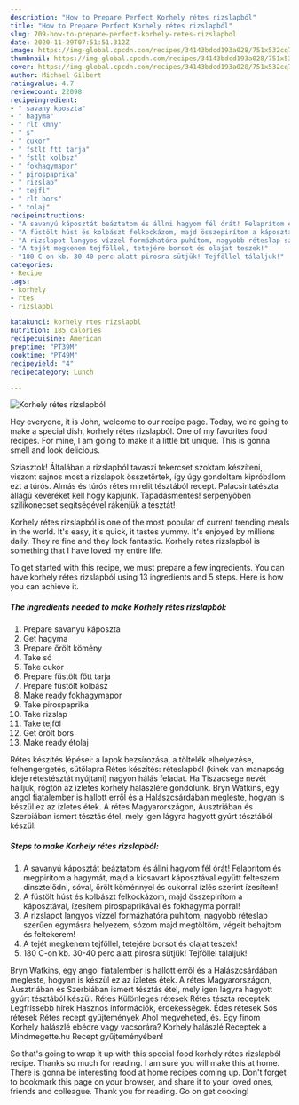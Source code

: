 ```yaml
---
description: "How to Prepare Perfect Korhely rétes rizslapból"
title: "How to Prepare Perfect Korhely rétes rizslapból"
slug: 709-how-to-prepare-perfect-korhely-retes-rizslapbol
date: 2020-11-29T07:51:51.312Z
image: https://img-global.cpcdn.com/recipes/34143bdcd193a028/751x532cq70/korhely-retes-rizslapbol-recept-foto.jpg
thumbnail: https://img-global.cpcdn.com/recipes/34143bdcd193a028/751x532cq70/korhely-retes-rizslapbol-recept-foto.jpg
cover: https://img-global.cpcdn.com/recipes/34143bdcd193a028/751x532cq70/korhely-retes-rizslapbol-recept-foto.jpg
author: Michael Gilbert
ratingvalue: 4.7
reviewcount: 22098
recipeingredient:
- " savany kposzta"
- " hagyma"
- " rlt kmny"
- " s"
- " cukor"
- " fstlt ftt tarja"
- " fstlt kolbsz"
- " fokhagymapor"
- " pirospaprika"
- " rizslap"
- " tejfl"
- " rlt bors"
- " tolaj"
recipeinstructions:
- "A savanyú káposztát beáztatom és állni hagyom fél órát! Felaprítom és megpirítom a hagymát, majd a kicsavart káposztával együtt felteszem dinsztelődni, sóval, őrölt köménnyel és cukorral ízlés szerint ízesítem!"
- "A füstölt húst és kolbászt felkockázom, majd összepirítom a káposztával, ízesítem pirospaprikával és fokhagyma porral!"
- "A rizslapot langyos vízzel formázhatóra puhítom, nagyobb réteslap szerűen egymásra helyezem, sózom majd megtöltöm, végeit behajtom és feltekerem!"
- "A tejét megkenem tejföllel, tetejére borsot és olajat teszek!"
- "180 C-on kb. 30-40 perc alatt pirosra sütjük! Tejföllel tálaljuk!"
categories:
- Recipe
tags:
- korhely
- rtes
- rizslapbl

katakunci: korhely rtes rizslapbl 
nutrition: 185 calories
recipecuisine: American
preptime: "PT39M"
cooktime: "PT49M"
recipeyield: "4"
recipecategory: Lunch

---
```



![Korhely rétes rizslapból](https://img-global.cpcdn.com/recipes/34143bdcd193a028/751x532cq70/korhely-retes-rizslapbol-recept-foto.jpg)

Hey everyone, it is John, welcome to our recipe page. Today, we're going to make a special dish, korhely rétes rizslapból. One of my favorites food recipes. For mine, I am going to make it a little bit unique. This is gonna smell and look delicious.

Sziasztok! Általában a rizslapból tavaszi tekercset szoktam készíteni, viszont sajnos most a rizslapok összetörtek, így úgy gondoltam kipróbálom ezt a túrós. Almás és túrós rétes mirelit tésztából recept. Palacsintatészta állagú keveréket kell hogy kapjunk. Tapadásmentes! serpenyőben szilikonecset segítségével rákenjük a tésztát!

Korhely rétes rizslapból is one of the most popular of current trending meals in the world. It's easy, it's quick, it tastes yummy. It's enjoyed by millions daily. They're fine and they look fantastic. Korhely rétes rizslapból is something that I have loved my entire life.


To get started with this recipe, we must prepare a few ingredients. You can have korhely rétes rizslapból using 13 ingredients and 5 steps. Here is how you can achieve it.

<!--inarticleads1-->

##### The ingredients needed to make Korhely rétes rizslapból:

1. Prepare  savanyú káposzta
1. Get  hagyma
1. Prepare  őrölt kömény
1. Take  só
1. Take  cukor
1. Prepare  füstölt főtt tarja
1. Prepare  füstölt kolbász
1. Make ready  fokhagymapor
1. Take  pirospaprika
1. Take  rizslap
1. Take  tejföl
1. Get  őrölt bors
1. Make ready  étolaj


Rétes készítés lépései: a lapok bezsírozása, a töltelék elhelyezése, felhengergetés, sütőlapra Rétes készítés: réteslapból (kinek van manapság ideje rétestésztát nyújtani) nagyon hálás feladat. Ha Tiszacsege nevét halljuk, rögtön az ízletes korhely halászlére gondolunk. Bryn Watkins, egy angol fiatalember is hallott erről és a Halászcsárdában megleste, hogyan is készül ez az ízletes étek. A rétes Magyarországon, Ausztriában és Szerbiában ismert tésztás étel, mely igen lágyra hagyott gyúrt tésztából készül. 

<!--inarticleads2-->

##### Steps to make Korhely rétes rizslapból:

1. A savanyú káposztát beáztatom és állni hagyom fél órát! Felaprítom és megpirítom a hagymát, majd a kicsavart káposztával együtt felteszem dinsztelődni, sóval, őrölt köménnyel és cukorral ízlés szerint ízesítem!
1. A füstölt húst és kolbászt felkockázom, majd összepirítom a káposztával, ízesítem pirospaprikával és fokhagyma porral!
1. A rizslapot langyos vízzel formázhatóra puhítom, nagyobb réteslap szerűen egymásra helyezem, sózom majd megtöltöm, végeit behajtom és feltekerem!
1. A tejét megkenem tejföllel, tetejére borsot és olajat teszek!
1. 180 C-on kb. 30-40 perc alatt pirosra sütjük! Tejföllel tálaljuk!


Bryn Watkins, egy angol fiatalember is hallott erről és a Halászcsárdában megleste, hogyan is készül ez az ízletes étek. A rétes Magyarországon, Ausztriában és Szerbiában ismert tésztás étel, mely igen lágyra hagyott gyúrt tésztából készül. Rétes Különleges rétesek Rétes tészta receptek Legfrissebb hírek Hasznos információk, érdekességek. Édes rétesek Sós rétesek Rétes recept gyüjtemények Ahol megveheted, és. Egy finom Korhely halászlé ebédre vagy vacsorára? Korhely halászlé Receptek a Mindmegette.hu Recept gyűjteményében! 

So that's going to wrap it up with this special food korhely rétes rizslapból recipe. Thanks so much for reading. I am sure you will make this at home. There is gonna be interesting food at home recipes coming up. Don't forget to bookmark this page on your browser, and share it to your loved ones, friends and colleague. Thank you for reading. Go on get cooking!
